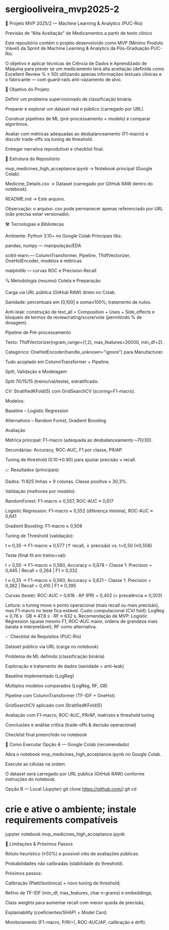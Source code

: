 # sergiooliveira_mvp2025-2

💊 Projeto MVP 2025/2 — Machine Learning & Analytics (PUC-Rio)

Previsão de “Alta Aceitação” de Medicamentos a partir de texto clínico

Este repositório contém o projeto desenvolvido como MVP (Mínimo Produto Viável) da Sprint de Machine Learning & Analytics da Pós-Graduação PUC-Rio.

O objetivo é aplicar técnicas de Ciência de Dados e Aprendizado de Máquina para prever se um medicamento terá alta aceitação (definida como Excellent Review % ≥ 50) utilizando apenas informações textuais clínicas e o fabricante — com guard-rails anti-vazamento de alvo.

🎯 Objetivo do Projeto

Definir um problema supervisionado de classificação binária.

Preparar e explorar um dataset real e público (carregado por URL).

Construir pipelines de ML (pré-processamento + modelo) e comparar algoritmos.

Avaliar com métricas adequadas ao desbalanceamento (F1-macro) e discutir trade-offs via tuning de threshold.

Entregar narrativa reprodutível e checklist final.

📂 Estrutura do Repositório

mvp_medicines_high_acceptance.ipynb → Notebook principal (Google Colab).

Medicine_Details.csv → Dataset (carregado por GitHub RAW dentro do notebook).

README.md → Este arquivo.

Observação: o arquivo .csv pode permanecer apenas referenciado por URL (não precisa estar versionado).

🛠️ Tecnologias e Bibliotecas

Ambiente: Python 3.10+ no Google Colab
Principais libs:

pandas, numpy — manipulação/EDA

scikit-learn — ColumnTransformer, Pipeline, TfidfVectorizer, OneHotEncoder, modelos e métricas

matplotlib — curvas ROC e Precision-Recall

🔍 Metodologia (resumo)
Coleta e Preparação

Carga via URL pública (GitHub RAW) direto no Colab.

Sanidade: percentuais em [0,100] e soma≈100%; tratamento de nulos.

Anti-leak: construção de text_all = Composition + Uses + Side_effects e bloqueio de termos de review/rating/score/vote (permitindo % de dosagem).

Pipeline de Pré-processamento

Texto: TfidfVectorizer(ngram_range=(1,2), max_features=20000, min_df=2).

Categórico: OneHotEncoder(handle_unknown="ignore") para Manufacturer.

Tudo acoplado em ColumnTransformer + Pipeline.

Split, Validação e Modelagem

Split 70/15/15 (treino/val/teste), estratificado.

CV: StratifiedKFold(5) com GridSearchCV (scoring=F1-macro).

Modelos:

Baseline – Logistic Regression

Alternativos – Random Forest, Gradient Boosting

Avaliação

Métrica principal: F1-macro (adequada ao desbalanceamento ~70/30).

Secundárias: Accuracy, ROC-AUC, F1 por classe, PR/AP.

Tuning de threshold (0.10→0.90) para ajustar precisão × recall.

📈 Resultados (principais)

Dados: 11.825 linhas × 9 colunas. Classe positiva ≈ 30,3%.

Validação (melhores por modelo):

RandomForest: F1-macro ≈ 0,557, ROC-AUC ≈ 0,617

Logistic Regression: F1-macro ≈ 0,552 (diferença mínima), ROC-AUC ≈ 0,641

Gradient Boosting: F1-macro ≈ 0,508

Tuning de Threshold (validação):

t ≈ 0,35 → F1-macro ≈ 0,577 (↑ recall, ↓ precisão) vs. t=0,50 (≈0,556)

Teste (final fit em treino+val):

t = 0,50 → F1-macro ≈ 0,560, Accuracy ≈ 0,678
– Classe 1: Precision = 0,445 | Recall = 0,264 | F1 ≈ 0,332

t ≈ 0,35 → F1-macro ≈ 0,560, Accuracy ≈ 0,621
– Classe 1: Precision = 0,382 | Recall = 0,410 | F1 ≈ 0,395

Curvas (teste): ROC-AUC = 0,616 · AP (PR) = 0,402 (> prevalência ≈ 0,303)

Leitura: o tuning move o ponto operacional (mais recall ou mais precisão), mas F1-macro no teste fica estável.
Custo computacional (CV/ fold): LogReg ≈ 0,76 s · GB ≈ 47,8 s · RF ≈ 632 s.
Recomendação de MVP: Logistic Regression (quase mesmo F1, ROC-AUC maior, ordens de grandeza mais barata e interpretável); RF como alternativa.

✅ Checklist de Requisitos (PUC-Rio)

 Dataset público via URL (carga no notebook)

 Problema de ML definido (classificação binária)

 Exploração e tratamento de dados (sanidade + anti-leak)

 Baseline implementado (LogReg)

 Múltiplos modelos comparados (LogReg, RF, GB)

 Pipeline com ColumnTransformer (TF-IDF + OneHot)

 GridSearchCV aplicado com StratifiedKFold(5)

 Avaliação com F1-macro, ROC-AUC, PR/AP, matrizes e threshold tuning

 Conclusões e análise crítica (trade-offs & decisão operacional)

 Checklist final preenchido no notebook

📌 Como Executar
Opção A — Google Colab (recomendado)

Abra o notebook mvp_medicines_high_acceptance.ipynb no Google Colab.

Execute as células na ordem.

O dataset será carregado por URL pública (GitHub RAW) conforme instruções do notebook.

Opção B — Local (Jupyter)
git clone https://github.com/<seu-usuario>/<seu-repositorio>.git
cd <seu-repositorio>
# crie e ative o ambiente; instale requirements compatíveis
jupyter notebook mvp_medicines_high_acceptance.ipynb

🧭 Limitações & Próximos Passos

Rótulo heurístico (≥50%) e possível viés de avaliações públicas.

Probabilidades não calibradas (stabilidade do threshold).

Próximos passos:

Calibração (Platt/Isotônica) + novo tuning de threshold;

Refino de TF-IDF (min_df, max_features, char n-grams) e embeddings;

Class weights para aumentar recall com menor queda de precisão;

Explainability (coeficientes/SHAP) + Model Card;

Monitoramento (F1-macro, P/R(+), ROC-AUC/AP, calibração e drift).
